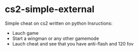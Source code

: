 # cs2-simple-external
 Simple cheat on cs2 written on python
Insructions:
- Lauch game
- Start a wingman or any other gamemode
- Lauch cheat and see that you have anti-flash and 120 fov
